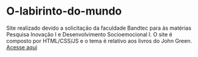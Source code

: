 # O-labirinto-do-mundo
Site realizado devido a solicitação da faculdade Bandtec para ás matérias Pesquisa Inovação I  e Desenvolvimento Socioemocional I. O site é composto por HTML/CSS/JS e o tema é relativo aos livros do John Green. 
[Acesse aqui](https://github.com/mayarafernandes06/O-labirinto-do-mundo.git/index.html)
